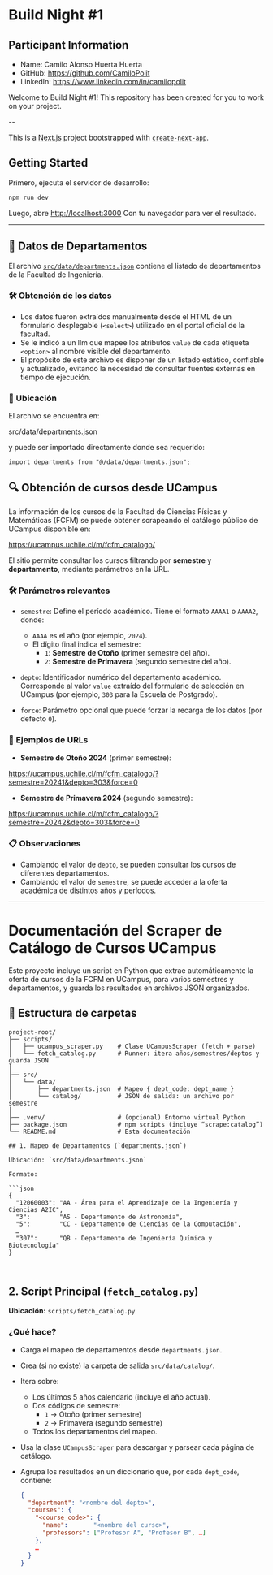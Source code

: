 # Build Night #1

## Participant Information

- Name: Camilo Alonso Huerta Huerta
- GitHub: https://github.com/CamiloPolit
- LinkedIn: https://www.linkedin.com/in/camilopolit

Welcome to Build Night #1! This repository has been created for you to work on your project.

--

This is a [Next.js](https://nextjs.org) project bootstrapped with [`create-next-app`](https://nextjs.org/docs/app/api-reference/cli/create-next-app).

## Getting Started

Primero, ejecuta el servidor de desarrollo:

```bash
npm run dev
```

Luego, abre [http://localhost:3000](http://localhost:3000) Con tu navegador para ver el resultado.

---

## 📄 Datos de Departamentos

El archivo [`src/data/departments.json`](src/data/departments.json) contiene el listado de departamentos de la Facultad de Ingeniería.

### 🛠️ Obtención de los datos

- Los datos fueron extraídos manualmente desde el HTML de un formulario desplegable (`<select>`) utilizado en el portal oficial de la facultad.
- Se le indicó a un llm que mapee los atributos `value` de cada etiqueta `<option>` al nombre visible del departamento.
- El propósito de este archivo es disponer de un listado estático, confiable y actualizado, evitando la necesidad de consultar fuentes externas en tiempo de ejecución.

### 📂 Ubicación

El archivo se encuentra en:

src/data/departments.json

y puede ser importado directamente donde sea requerido:

```tsx
import departments from "@/data/departments.json";
```

## 🔍 Obtención de cursos desde UCampus

La información de los cursos de la Facultad de Ciencias Físicas y Matemáticas (FCFM) se puede obtener scrapeando el catálogo público de UCampus disponible en:

https://ucampus.uchile.cl/m/fcfm_catalogo/

El sitio permite consultar los cursos filtrando por **semestre** y **departamento**, mediante parámetros en la URL.

### 🛠️ Parámetros relevantes

- `semestre`: Define el período académico. Tiene el formato `AAAA1` o `AAAA2`, donde:

  - `AAAA` es el año (por ejemplo, `2024`).
  - El dígito final indica el semestre:
    - `1`: **Semestre de Otoño** (primer semestre del año).
    - `2`: **Semestre de Primavera** (segundo semestre del año).

- `depto`: Identificador numérico del departamento académico. Corresponde al valor `value` extraído del formulario de selección en UCampus (por ejemplo, `303` para la Escuela de Postgrado).

- `force`: Parámetro opcional que puede forzar la recarga de los datos (por defecto `0`).

### 🧩 Ejemplos de URLs

- **Semestre de Otoño 2024** (primer semestre):

https://ucampus.uchile.cl/m/fcfm_catalogo/?semestre=20241&depto=303&force=0

- **Semestre de Primavera 2024** (segundo semestre):

https://ucampus.uchile.cl/m/fcfm_catalogo/?semestre=20242&depto=303&force=0

### 📋 Observaciones

- Cambiando el valor de `depto`, se pueden consultar los cursos de diferentes departamentos.
- Cambiando el valor de `semestre`, se puede acceder a la oferta académica de distintos años y períodos.

---

# Documentación del Scraper de Catálogo de Cursos UCampus

Este proyecto incluye un script en Python que extrae automáticamente la oferta de cursos de la FCFM en UCampus, para varios semestres y departamentos, y guarda los resultados en archivos JSON organizados.

## 📂 Estructura de carpetas

````text
project-root/
├── scripts/
│   ├── ucampus_scraper.py    # Clase UCampusScraper (fetch + parse)
│   └── fetch_catalog.py      # Runner: itera años/semestres/deptos y guarda JSON
│
├── src/
│   └── data/
│       ├── departments.json  # Mapeo { dept_code: dept_name }
│       └── catalog/          # JSON de salida: un archivo por semestre
│
├── .venv/                    # (opcional) Entorno virtual Python
├── package.json              # npm scripts (incluye “scrape:catalog”)
└── README.md                 # Esta documentación

## 1. Mapeo de Departamentos (`departments.json`)

Ubicación: `src/data/departments.json`

Formato:

```json
{
  "12060003": "AA - Área para el Aprendizaje de la Ingeniería y Ciencias A2IC",
  "3":        "AS - Departamento de Astronomía",
  "5":        "CC - Departamento de Ciencias de la Computación",
  …
  "307":      "QB - Departamento de Ingeniería Química y Biotecnología"
}



````

## 2. Script Principal (`fetch_catalog.py`)

**Ubicación:** `scripts/fetch_catalog.py`

### ¿Qué hace?

- Carga el mapeo de departamentos desde `departments.json`.
- Crea (si no existe) la carpeta de salida `src/data/catalog/`.
- Itera sobre:
  - Los últimos 5 años calendario (incluye el año actual).
  - Dos códigos de semestre:
    - `1` → Otoño (primer semestre)
    - `2` → Primavera (segundo semestre)
  - Todos los departamentos del mapeo.
- Usa la clase `UCampusScraper` para descargar y parsear cada página de catálogo.
- Agrupa los resultados en un diccionario que, por cada `dept_code`, contiene:

  ```json
  {
    "department": "<nombre del depto>",
    "courses": {
      "<course_code>": {
        "name":       "<nombre del curso>",
        "professors": ["Profesor A", "Profesor B", …]
      },
      …
    }
  }
  ```
